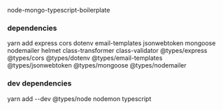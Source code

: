 
node-mongo-typescript-boilerplate

### dependencies

yarn add express cors dotenv email-templates jsonwebtoken mongoose nodemailer helmet class-transformer class-validator  @types/express @types/cors @types/dotenv @types/email-templates @types/jsonwebtoken @types/mongoose @types/nodemailer

### dev dependencies

yarn add --dev @types/node nodemon typescript